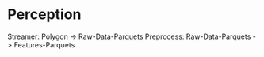 # Perception

Streamer: Polygon -> Raw-Data-Parquets
Preprocess: Raw-Data-Parquets -> Features-Parquets